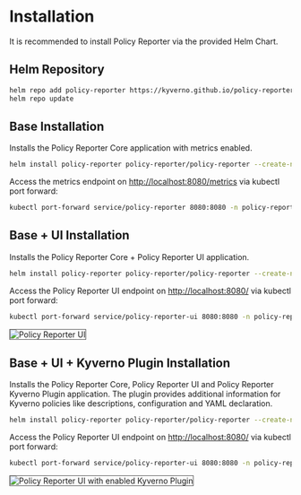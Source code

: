 # Installation

It is recommended to install Policy Reporter via the provided Helm Chart.

## Helm Repository

````bash
helm repo add policy-reporter https://kyverno.github.io/policy-reporter
helm repo update
````

## Base Installation

Installs the Policy Reporter Core application with metrics enabled.

````bash
helm install policy-reporter policy-reporter/policy-reporter --create-namespace -n policy-reporter --set metrics.enabled=true
````

Access the metrics endpoint on [http://localhost:8080/metrics](http://127.0.0.1:8080/metrics) via kubectl port forward:

```bash
kubectl port-forward service/policy-reporter 8080:8080 -n policy-reporter
```

## Base + UI Installation

Installs the Policy Reporter Core + Policy Reporter UI application.

````bash
helm install policy-reporter policy-reporter/policy-reporter --create-namespace -n policy-reporter --set ui.enabled=true
````

Access the Policy Reporter UI endpoint on [http://localhost:8080/](http://127.0.0.1:8080/) via kubectl port forward:

```bash
kubectl port-forward service/policy-reporter-ui 8080:8080 -n policy-reporter
```

<img src="../assets/policy-reporter-ui-dark.png" style="border: 1px solid #555" alt="Policy Reporter UI" />

## Base + UI + Kyverno Plugin Installation

Installs the Policy Reporter Core, Policy Reporter UI and Policy Reporter Kyverno Plugin application. The plugin provides additional information for Kyverno policies like descriptions, configuration and YAML declaration.

````bash
helm install policy-reporter policy-reporter/policy-reporter --create-namespace -n policy-reporter --set ui.enabled=true --set plugin.kyverno.enabled=true
````

Access the Policy Reporter UI endpoint on [http://localhost:8080/](http://127.0.0.1:8080/) via kubectl port forward:

```bash
kubectl port-forward service/policy-reporter-ui 8080:8080 -n policy-reporter
```

<img src="../assets/kyverno-plugin.png" style="border: 1px solid #555" alt="Policy Reporter UI with enabled Kyverno Plugin" />
